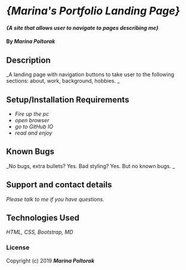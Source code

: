 # _{Marina's Portfolio Landing Page}_

#### _{A site that allows user to navigate to pages describing me}_

#### By _**Marina Poltorak**_

## Description

_A landing page with navigation buttons to take user to the following sections: about, work, background, hobbies. _

## Setup/Installation Requirements

* _Fire up the pc_
* _open browser_
* _go to GitHub IO_
* _read and enjoy_

## Known Bugs

_No bugs, extra bullets? Yes. Bad styling? Yes. But no known bugs. _

## Support and contact details

_Please talk to me if you have questions._

## Technologies Used

_HTML, CSS, Bootstrap, MD_

### License



Copyright (c) 2019 **_Marina Poltorak_**
